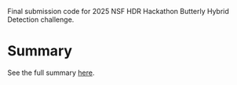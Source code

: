 Final submission code for 2025 NSF HDR Hackathon Butterly Hybrid Detection challenge. 

# Summary
See the full summary [here](summary.md).
